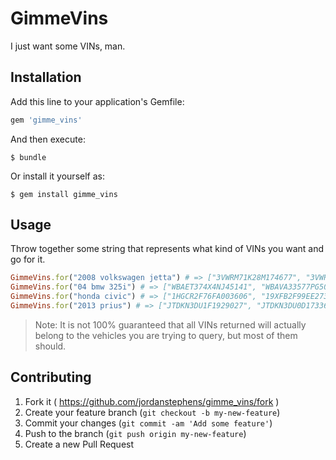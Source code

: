 # GimmeVins

I just want some VINs, man.

## Installation

Add this line to your application's Gemfile:

```ruby
gem 'gimme_vins'
```

And then execute:

    $ bundle

Or install it yourself as:

    $ gem install gimme_vins

## Usage

Throw together some string that represents what kind of VINs you want and go for it.
```ruby
GimmeVins.for("2008 volkswagen jetta") # => ["3VWRM71K28M174677", "3VWRJ71K18M154770", "3VWJM71K58M061268", "3VWRZ71K38M137378", "3VWRM71K88M004985", "19UUA8F57CA017054", "JTLKE50E881033678", "3VWD17AJ7EM249055", "19UUA66228A027878", "JM1BL1UF2C1648751", "3VWJM71K18M150898", "3VW1K7AJ9BM040086"]
GimmeVins.for("04 bmw 325i") # => ["WBAET374X4NJ45141", "WBAVA33577PG50554", "WBAAZ33414KP91141", "WBAET37454NJ45967", "WBAAZ33464KP87618", "WBABW53425PL52334", "WBAAZ33464KP91152", "WBAAX13444PJ00861", "WBAAX13444PJ00861", "WBANW53599CT55511", "WBAET37484NJ84553", "WBAET37454NJ41708", "WBAET37474NJ41676", "WBAEV33414KR35087", "WBAAZ33484KP90729", "WBAAZ33444KP86855", "WBAEV33414KR35087", "WBAAZ33484KP90729", "WBAAZ33444KP86855", "WBAEV33414KR35087", "WBAAZ33484KP90729", "WBAAZ33444KP86855"]
GimmeVins.for("honda civic") # => ["1HGCR2F76FA003606", "19XFB2F99EE273359", "19XFB2F96FE049676", "19XFB2F56FE020997", "2HGES16314H605428", "2HGFG3B87FH500978", "5FNRL5H69FB056789", "2HGFB6E51FH700109", "2HGFG3A51FH508775", "2HKRM3H76FH518656", "JHMFA3F24AS005577", "1G1JC5SH3D4138151", "2HGFB2F88FH512527", "19XFB4F21EE200503", "19XFB4F38FE000132", "2HGFB2F96FH500451", "WP0AB2A99CS720381", "2HGFB2E56EH553485", "2HGFB2F58EH517828", "2HGFA16566H515476"]
GimmeVins.for("2013 prius") # => ["JTDKN3DU1F1929027", "JTDKN3DU0D1733660", "JTDKDTB30D1548604", "JTDKDTB31F1090428", "JTDKN3DU1D5562152", "JTEZU5JR1A5012390", "JTDKN3DU9D1629586", "JTDKN3DU9D1688993", "JTDKN3DU0D5618937", "JTDKN3DU8F0416654", "JTDKDTB39D1054337", "JTDKN3DU0D5558528", "JTDKDTB31C1523791", "JTDKN3DUXB0271594", "JTDKN3DU4A5104424", "JTDKN3DU7D0342303", "JTDKN3DU8D1648128", "JTDKN3DU6D1637404", "JTDKN3DU7F0433378", "4T1BF1FK4EU305888", "JTDKN3DU5D5617704", "JTDKN3DU6D5581828", "JTDZN3EU7FJ025096", "JTDZN3EU5D3272473", "JTEBU5JR0F5230376"]
```

> Note: It is not 100% guaranteed that all VINs returned will actually belong to the vehicles you are trying to query, but most of them should.

## Contributing

1. Fork it ( https://github.com/jordanstephens/gimme_vins/fork )
2. Create your feature branch (`git checkout -b my-new-feature`)
3. Commit your changes (`git commit -am 'Add some feature'`)
4. Push to the branch (`git push origin my-new-feature`)
5. Create a new Pull Request
